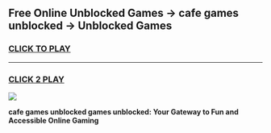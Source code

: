 
## Free Online Unblocked Games → cafe games unblocked → Unblocked Games
<h3>
<a href="https://premium.freeplayer.one?title=cafe_games_unblocked&ref=21F">CLICK TO PLAY</a></h3>
<hr>

<h3>
<a href="https://premium.freeplayer.one?title=cafe_games_unblocked&ref=21F">CLICK 2 PLAY</a>
  
</h3>

<a href="https://premium.freeplayer.one?title=cafe_games_unblocked&ref=21F/"><img src="https://clearcache.store/games.png"></a>


**cafe games unblocked games unblocked: Your Gateway to Fun and Accessible Online Gaming**
